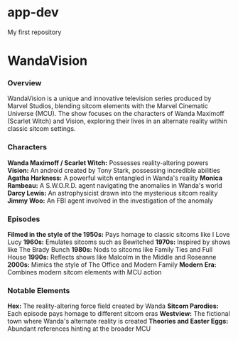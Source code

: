 # app-dev
My first repository

# WandaVision

### Overview

WandaVision is a unique and innovative television series produced by Marvel Studios, blending sitcom elements with the Marvel Cinematic Universe (MCU). The show focuses on the characters of Wanda Maximoff (Scarlet Witch) and Vision, exploring their lives in an alternate reality within classic sitcom settings.

### Characters

**Wanda Maximoff / Scarlet Witch:** Possesses reality-altering powers
**Vision:** An android created by Tony Stark, possessing incredible abilities
**Agatha Harkness:** A powerful witch entangled in Wanda's reality
**Monica Rambeau:** A S.W.O.R.D. agent navigating the anomalies in Wanda's world
**Darcy Lewis:** An astrophysicist drawn into the mysterious sitcom reality
**Jimmy Woo:** An FBI agent involved in the investigation of the anomaly

### Episodes

**Filmed in the style of the 1950s:** Pays homage to classic sitcoms like I Love Lucy
**1960s:** Emulates sitcoms such as Bewitched
**1970s:** Inspired by shows like The Brady Bunch
**1980s:** Nods to sitcoms like Family Ties and Full House
**1990s:** Reflects shows like Malcolm in the Middle and Roseanne
**2000s:** Mimics the style of The Office and Modern Family
**Modern Era:** Combines modern sitcom elements with MCU action

### Notable Elements

**Hex:** The reality-altering force field created by Wanda
**Sitcom Parodies:** Each episode pays homage to different sitcom eras
**Westview:** The fictional town where Wanda's alternate reality is created
**Theories and Easter Eggs:** Abundant references hinting at the broader MCU
